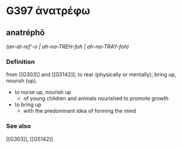 # G397 ἀνατρέφω

## anatréphō

_(an-at-ref'-o | ah-na-TREH-foh | ah-na-TRAY-foh)_

### Definition

from [[G303]] and [[G5142]]; to rear (physically or mentally); bring up, nourish (up).

- to nurse up, nourish up
  - of young children and animals nourished to promote growth
- to bring up
  - with the predominant idea of forming the mind

### See also

[[G303]], [[G5142]]

